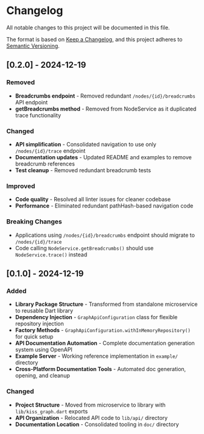 # Changelog

All notable changes to this project will be documented in this file.

The format is based on [Keep a Changelog](https://keepachangelog.com/en/1.0.0/),
and this project adheres to [Semantic Versioning](https://semver.org/spec/v2.0.0.html).

## [0.2.0] - 2024-12-19

### Removed
- **Breadcrumbs endpoint** - Removed redundant `/nodes/{id}/breadcrumbs` API endpoint
- **getBreadcrumbs method** - Removed from NodeService as it duplicated trace functionality

### Changed
- **API simplification** - Consolidated navigation to use only `/nodes/{id}/trace` endpoint
- **Documentation updates** - Updated README and examples to remove breadcrumb references
- **Test cleanup** - Removed redundant breadcrumb tests

### Improved
- **Code quality** - Resolved all linter issues for cleaner codebase
- **Performance** - Eliminated redundant pathHash-based navigation code

### Breaking Changes
- Applications using `/nodes/{id}/breadcrumbs` endpoint should migrate to `/nodes/{id}/trace`
- Code calling `NodeService.getBreadcrumbs()` should use `NodeService.trace()` instead

## [0.1.0] - 2024-12-19

### Added
- **Library Package Structure** - Transformed from standalone microservice to reusable Dart library
- **Dependency Injection** - `GraphApiConfiguration` class for flexible repository injection
- **Factory Methods** - `GraphApiConfiguration.withInMemoryRepository()` for quick setup
- **API Documentation Automation** - Complete documentation generation system using OpenAPI
- **Example Server** - Working reference implementation in `example/` directory
- **Cross-Platform Documentation Tools** - Automated doc generation, opening, and cleanup

### Changed
- **Project Structure** - Moved from microservice to library with `lib/kiss_graph.dart` exports
- **API Organization** - Relocated API code to `lib/api/` directory
- **Documentation Location** - Consolidated tooling in `doc/` directory 
